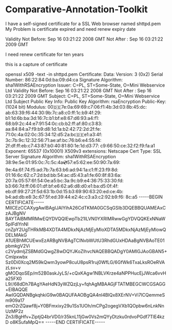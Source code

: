 # Comparative-Annotation-Toolkit
I have a self-signed certificate for a SSL Web browser named shttpd.pem My Problem is certificate expired and need renew expiry date

Validity Not Before: Sep 16 03:21:22 2008 GMT Not After : Sep 16 03:21:22 2009 GMT

I need renew certificate for ten years

this is a capture of certificate

openssl x509 -text -in shttpd.pem
Certificate:
    Data:
        Version: 3 (0x2)
        Serial Number:
            86:22:84:0d:ba:09:d4:ca
    Signature Algorithm: sha1WithRSAEncryption
        Issuer: C=PL, ST=Some-State, O=Mini Webservice Ltd
        Validity
            Not Before: Sep 16 03:21:22 2008 GMT
            Not After : Sep 16 03:21:22 2009 GMT
        Subject: C=PL, ST=Some-State, O=Mini Webservice Ltd
        Subject Public Key Info:
            Public Key Algorithm: rsaEncryption
                Public-Key: (1024 bit)
                Modulus:
                    00:de:7e:0a:69:69:c7:06:f1:4b:3d:03:8b:45:dc:
                    ab:63:39:f6:44:30:9b:7c:a8:c0:ff:1c:b9:4f:29:
                    b1:1d:6b:ba:3d:16:7c:b1:bf:e8:67:d6:93:a4:f1:
                    68:b9:2c:44:e7:91:54:0c:cb:b2:ff:af:80:c3:83:
                    aa:84:84:a7:f9:b9:d8:1d:1a:b2:42:72:2d:2f:fe:
                    71:0c:4a:02:0c:35:34:12:d5:2a:bc:de:e1:a3:4f:
                    3c:7b:9c:12:32:56:71:ae:af:bc:76:b6:e4:55:f4:
                    2f:df:ff:eb:c7:43:87:b0:40:81:80:1e:1d:d3:77:
                    c9:66:50:ce:32:f2:f9:fa:a1
                Exponent: 65537 (0x10001)
        X509v3 extensions:
            Netscape Cert Type: 
                SSL Server
    Signature Algorithm: sha1WithRSAEncryption
         38:9e:5e:01:95:0c:7c:5c:4a:cd:57:e5:62:ee:50:90:7a:69:
         9e:4a:6f:74:f5:ad:7b:7a:63:b6:ad:94:1a:c1:ff:23:f9:8d:
         01:16:6c:62:c7:2d:bd:bb:54:ac:d5:43:a1:fe:60:8f:83:6a:
         20:7a:05:57:6f:54:0e:a5:bc:3a:9c:b9:e4:36:75:33:30:fd:
         b3:66:7d:ff:06:01:df:bf:e6:62:a6:d8:d0:e1:ba:d5:0f:4f:
         eb:df:99:27:2f:5d:63:1b:0d:15:b3:69:90:63:20:ed:ce:4b:
         b4:ad:db:e8:3c:67:5f:ed:39:44:e2:4c:c3:a3:c2:92:b9:f6:
         8c:a5
-----BEGIN CERTIFICATE-----
MIICEzCCAXygAwIBAgIJAIYihA26CdTKMA0GCSqGSIb3DQEBBQUAMEAxCzAJBgNV
BAYTAlBMMRMwEQYDVQQIEwpTb21lLVN0YXRlMRwwGgYDVQQKExNNaW5pIFdlYnNl
cnZpY2UgTHRkMB4XDTA4MDkxNjAzMjEyMloXDTA5MDkxNjAzMjEyMlowQDELMAkG
A1UEBhMCUEwxEzARBgNVBAgTClNvbWUtU3RhdGUxHDAaBgNVBAoTE01pbmkgV2Vi
c2VydmljZSBMdGQwgZ8wDQYJKoZIhvcNAQEBBQADgY0AMIGJAoGBAN5+Cmlpxwbx
Sz0Di0Xcq2M59kQwm3yowP8cuU8psR1ruj0WfLG/6GfWk6TxaLksROeRVAzLsv+v
gMODqoSEp/m52B0askJyLS/+cQxKAgw1NBLVKrze4aNPPHucEjJWca6vvHa25FX0
L9//68dDh7BAgYAeHdN3yWZQzjLy+fqhAgMBAAGjFTATMBEGCWCGSAGG+EIBAQQE
AwIGQDANBgkqhkiG9w0BAQUFAAOBgQA4nl4BlQx8XErNV+Vi7lCQemmeSm909a17
emO2rZQawf8j+Y0BFmxixy29u1Ss1UOh/mCPg2ogegVXb1QOpbw6nLnkNnUzMP2z
Zn3/BgHfv+ZiptjQ4brVD0/r35knL11jGw0Vs2mQYyDtzku0rdvoPGdf7TlE4kzD
o8KSufaMpQ==
-----END CERTIFICATE-----
